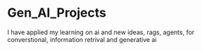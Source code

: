 # Gen_AI_Projects
I have applied my learning on ai and new ideas, rags, agents, for converstional, information retrival and generative ai
